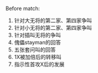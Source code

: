 Before match:
1. 针对大无将的第二家、第四家争叫
2. 针对小无将的第二家、第四家争叫
3. 针对插叫无将的争叫
4. 傀儡stayman的回答
5. 五张套问叫的回答
6. 1X被加倍后的转移叫
7. 指示性首攻X后的发展